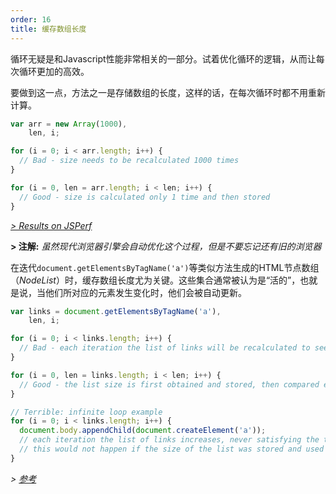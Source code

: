 ```yaml
---
order: 16
title: 缓存数组长度
---
```


循环无疑是和Javascript性能非常相关的一部分。试着优化循环的逻辑，从而让每次循环更加的高效。

要做到这一点，方法之一是存储数组的长度，这样的话，在每次循环时都不用重新计算。

```js
var arr = new Array(1000),
    len, i;

for (i = 0; i < arr.length; i++) {
  // Bad - size needs to be recalculated 1000 times
}

for (i = 0, len = arr.length; i < len; i++) {
  // Good - size is calculated only 1 time and then stored
}
```

*[> Results on JSPerf](http://jsperf.com/browser-diet-cache-array-length/10/)*

**> 注解:** *虽然现代浏览器引擎会自动优化这个过程，但是不要忘记还有旧的浏览器*

在迭代`document.getElementsByTagName('a')`等类似方法生成的HTML节点数组（*NodeList*）时，缓存数组长度尤为关键。这些集合通常被认为是“活的”，也就是说，当他们所对应的元素发生变化时，他们会被自动更新。

```js
var links = document.getElementsByTagName('a'),
    len, i;

for (i = 0; i < links.length; i++) {
  // Bad - each iteration the list of links will be recalculated to see if there was a change
}

for (i = 0, len = links.length; i < len; i++) {
  // Good - the list size is first obtained and stored, then compared each iteration
}

// Terrible: infinite loop example
for (i = 0; i < links.length; i++) {
  document.body.appendChild(document.createElement('a'));
  // each iteration the list of links increases, never satisfying the termination condition of the loop
  // this would not happen if the size of the list was stored and used as a condition
}
```

*> [参考](https://github.com/zenorocha/browser-diet/wiki/References#cache-array-lengths)*